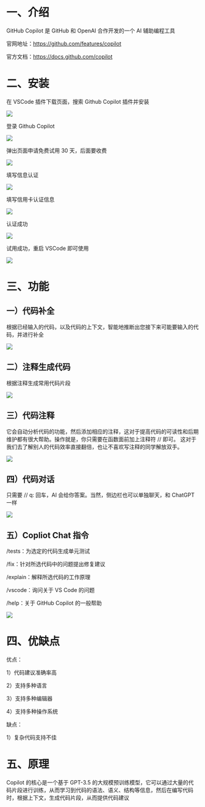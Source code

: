 # 一、介绍

GitHub Copilot 是 GitHub 和 OpenAI 合作开发的一个 AI 辅助编程工具

官网地址：https://github.com/features/copilot

官方文档：https://docs.github.com/copilot

# 二、安装

在 VSCode 插件下载页面，搜索 Github Copilot 插件并安装

![](https://files.mdnice.com/user/855/0d5ee715-5d73-4ac0-bae9-72b7feeb2f56.png)

登录 Github Copilot

![](https://files.mdnice.com/user/855/9b449972-26cc-425c-9c4c-92fb0ea45db4.png)

弹出页面申请免费试用 30 天，后面要收费

![](https://files.mdnice.com/user/855/ca86fc5b-3430-443f-b5a6-f3c2c061923e.png)

填写信息认证

![](https://files.mdnice.com/user/855/5ae9d0b5-3edd-47d0-8cf5-f9e59250d4d0.png)

填写信用卡认证信息

![](https://files.mdnice.com/user/855/ada367f2-979c-406d-9896-281a73d5dddf.png)

认证成功

![](https://files.mdnice.com/user/855/d60d738b-5bfb-4137-af18-773ac343be9a.png)

试用成功，重启 VSCode 即可使用

![](https://files.mdnice.com/user/855/6613c8bc-aaef-49d4-9fb3-be67046c46fe.png)

# 三、功能

## 一）代码补全

根据已经输入的代码，以及代码的上下文，智能地推断出您接下来可能要输入的代码，并进行补全

![](https://files.mdnice.com/user/855/4133e775-f30c-47a4-bd4c-36f069ad2174.png)

## 二）注释生成代码

根据注释生成常用代码片段

![](https://files.mdnice.com/user/855/6a4d8cb3-7b65-46f0-96a6-7fd5c0887e34.png)

## 三）代码注释

它会自动分析代码的功能，然后添加相应的注释，这对于提高代码的可读性和后期维护都有很大帮助。操作就是，你只需要在函数面前加上注释符 // 即可。
这对于我们去了解别人的代码效率直接翻倍，也让不喜欢写注释的同学解放双手。

![](https://files.mdnice.com/user/855/856e960a-be0c-4cec-a584-64e45abfcf48.png)

## 四）代码对话

只需要 // q: 回车，AI 会给你答案。当然，侧边栏也可以单独聊天，和 ChatGPT 一样

![](https://files.mdnice.com/user/855/b9752fd9-efac-4b65-bec0-499375fab5fe.png)

## 五）Copliot Chat 指令

/tests：为选定的代码生成单元测试

/fix：针对所选代码中的问题提出修复建议

/explain：解释所选代码的工作原理

/vscode：询问关于 VS Code 的问题

/help：关于 GitHub Copilot 的一般帮助

![](https://files.mdnice.com/user/855/ad88f21f-9d9d-4994-be34-b0b252f52fb2.png)

# 四、优缺点

优点：

1）代码建议准确率高

2）支持多种语言

3）支持多种编辑器

4）支持多种操作系统

缺点：

1）复杂代码支持不佳

# 五、原理

Copilot 的核心是一个基于 GPT-3.5 的大规模预训练模型，它可以通过大量的代码片段进行训练，从而学习到代码的语法、语义、结构等信息，然后在编写代码时，根据上下文，生成代码片段，从而提供代码建议
